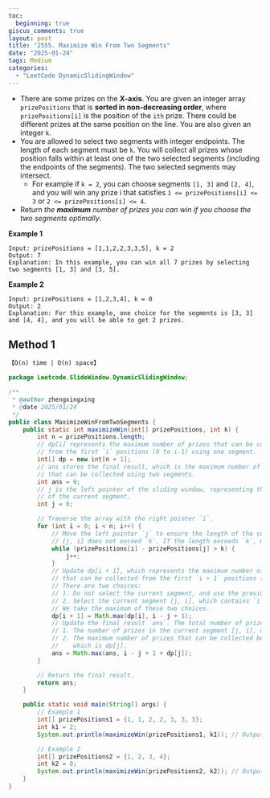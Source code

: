 ```yaml
---
toc:
  beginning: true
giscus_comments: true
layout: post
title: "2555. Maximize Win From Two Segments"
date: "2025-01-24"
tags: Medium
categories:
  - "LeetCode DynamicSlidingWindow"
---
```




- There are some prizes on the **X-axis**. You are given an integer array `prizePositions` that is **sorted in non-decreasing order**, where `prizePositions[i]` is the position of the `ith` prize. There could be different prizes at the same position on the line. You are also given an integer `k`.
- You are allowed to select two segments with integer endpoints. The length of each segment must be `k`. You will collect all prizes whose position falls within at least one of the two selected segments (including the endpoints of the segments). The two selected segments may intersect.
  - For example if `k = 2`, you can choose segments `[1, 3]` and `[2, 4]`, and you will win any prize i that satisfies `1 <= prizePositions[i] <= 3` or `2 <= prizePositions[i] <= 4`.
- Return *the **maximum** number of prizes you can win if you choose the two segments optimally*.

**Example 1**

```
Input: prizePositions = [1,1,2,2,3,3,5], k = 2
Output: 7
Explanation: In this example, you can win all 7 prizes by selecting two segments [1, 3] and [3, 5].
```

**Example 2**

```
Input: prizePositions = [1,2,3,4], k = 0
Output: 2
Explanation: For this example, one choice for the segments is [3, 3] and [4, 4], and you will be able to get 2 prizes. 
```

## Method 1

```tex
【O(n) time | O(n) space】
```

```java
package Leetcode.SlideWindow.DynamicSlidingWindow;

/**
 * @author zhengxingxing
 * @date 2025/01/24
 */
public class MaximizeWinFromTwoSegments {
    public static int maximizeWin(int[] prizePositions, int k) {
        int n = prizePositions.length;
        // dp[i] represents the maximum number of prizes that can be collected
        // from the first `i` positions (0 to i-1) using one segment.
        int[] dp = new int[n + 1];
        // ans stores the final result, which is the maximum number of prizes
        // that can be collected using two segments.
        int ans = 0;
        // j is the left pointer of the sliding window, representing the start
        // of the current segment.
        int j = 0;

        // Traverse the array with the right pointer `i`.
        for (int i = 0; i < n; i++) {
            // Move the left pointer `j` to ensure the length of the current segment
            // [j, i] does not exceed `k`. If the length exceeds `k`, move `j` to the right.
            while (prizePositions[i] - prizePositions[j] > k) {
                j++;
            }
            // Update dp[i + 1], which represents the maximum number of prizes
            // that can be collected from the first `i + 1` positions (0 to i).
            // There are two choices:
            // 1. Do not select the current segment, and use the previous result dp[i].
            // 2. Select the current segment [j, i], which contains `i - j + 1` prizes.
            // We take the maximum of these two choices.
            dp[i + 1] = Math.max(dp[i], i - j + 1);
            // Update the final result `ans`. The total number of prizes is the sum of:
            // 1. The number of prizes in the current segment [j, i], which is `i - j + 1`.
            // 2. The maximum number of prizes that can be collected before position `j`,
            //    which is dp[j].
            ans = Math.max(ans, i - j + 1 + dp[j]);
        }

        // Return the final result.
        return ans;
    }

    public static void main(String[] args) {
        // Example 1
        int[] prizePositions1 = {1, 1, 2, 2, 3, 3, 5};
        int k1 = 2;
        System.out.println(maximizeWin(prizePositions1, k1)); // Output: 7

        // Example 2
        int[] prizePositions2 = {1, 2, 3, 4};
        int k2 = 0;
        System.out.println(maximizeWin(prizePositions2, k2)); // Output: 2
    }
}

```





